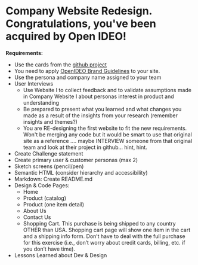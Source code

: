 # Company Website Redesign. Congratulations, you've been acquired by Open IDEO!

**Requirements:**
* Use the cards from the [github project](https://github.com/nashville-software-school/group-project-uix-company-site/projects/1)
* You need to apply [OpenIDEO Brand Guidelines](https://issuu.com/aanhalt/docs/oi_brand_guidelines_su15) to your site.
* Use the persona and company name assigned to your team
* User Interviews
  * Use Website I to collect feedback and to validate assumptions made in Company Website I about personas interest in product and understanding
  * Be prepared to present what you learned and what changes you made as a result of the insights from your research  (remember insights and themes?)
  * You are RE-designing the first website to fit the new requirements.  Won't be merging any code but it would be smart to use that original site as a reference .... maybe INTERVIEW someone from that original team and look at their project in github... hint, hint.
* Create Challenge statement
* Create primary user & customer personas (max 2)
* Sketch screens (pencil/pen)
* Semantic HTML (consider hierarchy and accessibility)
* Markdown: Create README.md
* Design & Code Pages:
  * Home
  * Product (catalog)
  * Product (one item detail)
  * About Us
  * Contact Us
  * Shopping Cart. This purchase is being shipped to any country OTHER than USA. Shopping cart page will show one item in the cart and a shipping info form. Don’t have to deal with the full purchase for this exercise (i.e., don’t worry about credit cards, billing, etc. if you don’t have time).
* Lessons Learned about Dev & Design